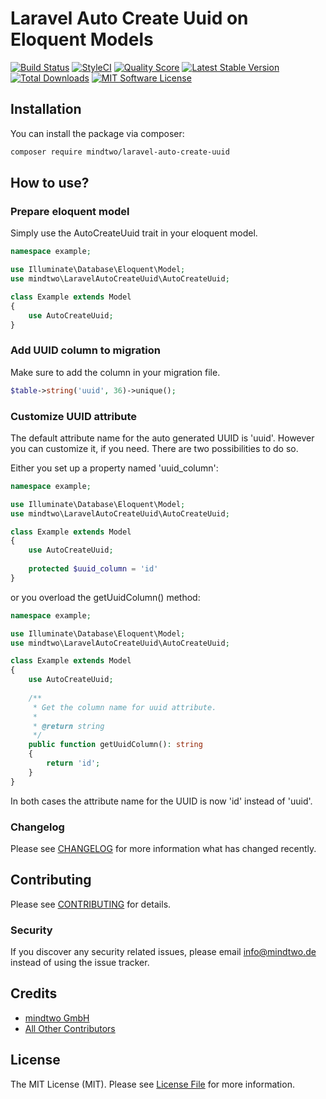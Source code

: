 # Laravel Auto Create Uuid on Eloquent Models
[![Build Status](https://travis-ci.org/mindtwo/laravel-auto-create-uuid.svg?branch=master)](https://travis-ci.org/mindtwo/laravel-auto-create-uuid)
[![StyleCI](https://styleci.io/repos/160357333/shield)](https://styleci.io/repos/160357333)
[![Quality Score](https://img.shields.io/scrutinizer/g/mindtwo/laravel-auto-create-uuid.svg?style=flat-square)](https://scrutinizer-ci.com/g/mindtwo/laravel-auto-create-uuid)
[![Latest Stable Version](https://img.shields.io/packagist/v/mindtwo/laravel-auto-create-uuid?style=flat-square)](https://packagist.org/packages/mindtwo/laravel-auto-create-uuid)
[![Total Downloads](https://img.shields.io/packagist/dt/mindtwo/laravel-auto-create-uuid.svg?style=flat-square)](https://packagist.org/packages/mindtwo/laravel-auto-create-uuid)
[![MIT Software License](https://img.shields.io/badge/license-MIT-blue.svg?style=flat-square)](LICENSE.md)

## Installation

You can install the package via composer:

```bash
composer require mindtwo/laravel-auto-create-uuid
```

## How to use?

### Prepare eloquent model

Simply use the AutoCreateUuid trait in your eloquent model.

```php
namespace example;

use Illuminate\Database\Eloquent\Model;
use mindtwo\LaravelAutoCreateUuid\AutoCreateUuid;

class Example extends Model
{
    use AutoCreateUuid;
}
```

### Add UUID column to migration

Make sure to add the column in your migration file.

```php
$table->string('uuid', 36)->unique();
```

### Customize UUID attribute

The default attribute name for the auto generated UUID is 'uuid'. However you
can customize it, if you need. There are two possibilities to do so. 

Either you set up a property named 'uuid_column':

```php
namespace example;

use Illuminate\Database\Eloquent\Model;
use mindtwo\LaravelAutoCreateUuid\AutoCreateUuid;

class Example extends Model
{
    use AutoCreateUuid;
    
    protected $uuid_column = 'id'
}
```

or you overload the getUuidColumn() method:


```php
namespace example;

use Illuminate\Database\Eloquent\Model;
use mindtwo\LaravelAutoCreateUuid\AutoCreateUuid;

class Example extends Model
{
    use AutoCreateUuid;
    
    /**
     * Get the column name for uuid attribute.
     *
     * @return string
     */
    public function getUuidColumn(): string
    {
        return 'id';
    }
}
```

In both cases the attribute name for the UUID is now 'id' instead of 'uuid'.
 

### Changelog

Please see [CHANGELOG](CHANGELOG.md) for more information what has changed recently.

## Contributing

Please see [CONTRIBUTING](CONTRIBUTING.md) for details.

### Security

If you discover any security related issues, please email info@mindtwo.de instead of using the issue tracker.

## Credits

- [mindtwo GmbH](https://github.com/mindtwo)
- [All Other Contributors](../../contributors)

## License

The MIT License (MIT). Please see [License File](LICENSE.md) for more information.
 
